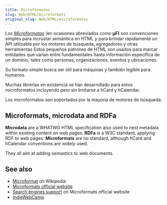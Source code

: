 ```yaml
---
title: Microformatos
slug: Web/HTML/microformats
original_slug: Web/HTML/microformatos
---
```


_Los [Microformatos](http://microformats.org)_ (en ocasiones abreviados como **μF)** son convenciones simples para incrustar semántica en HTML y para brindar rápidamente un API utilizable por los motores de búsqueda, agregadores y otras herramientas Estos pequeños patrones de HTML son usados para marcar entidades que varían entre fundamentales hasta información específica de un dominio, tales como personas, organizaciones, eventos y ubicaciones.

Su formato simple busca ser útil para máquinas y también legible para humanos.

Muchas librerías en existencia se han desarrollado para estos microformatos incluyendo pero sin limitarse a hCard y hCalendar.

Los microformatos son soportados por la mayoría de motores de búsqueda.

## Microformats, microdata and RDFa

**Microdata** are a WHATWG HTML specification also used to nest metadata within existing content on web pages.
**RDFa** is a W3C standard, applying RDF to web pages.
**Microformats** are no standard, although hCard and hCalendar conventions are widely used.

They all aim at adding semantics to web documents.

## See also

- [Microformat](https://es.wikipedia.org/wiki/Microformat) on Wikipedia
- [Microformats official website](http://www.microformats.org)
- [Search engines support](http://microformats.org/wiki/search_engines) on Microformats official website
- [IndieWebCamp](https://indiewebcamp.com/microformats)
